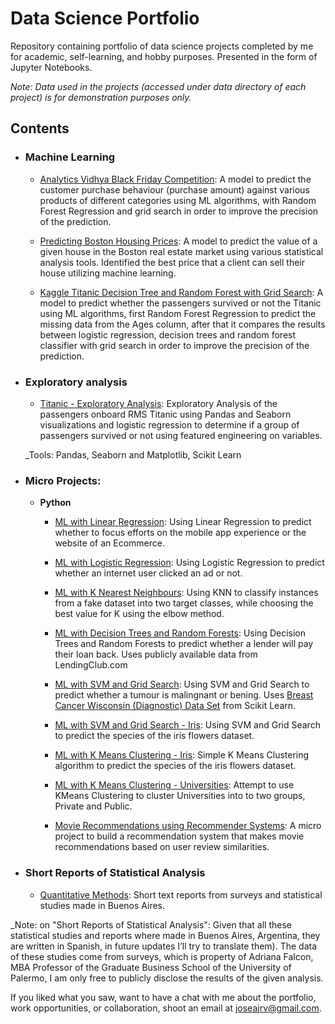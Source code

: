 ﻿# Data Science Portfolio
Repository containing portfolio of data science projects completed by me for academic, self-learning, and hobby purposes. Presented in the form of Jupyter Notebooks.


_Note: Data used in the projects (accessed under data directory of each project) is for demonstration purposes only._

## Contents

- ### Machine Learning

	- [Analytics Vidhya Black Friday Competition](https://github.com/joseajrv/Data-Science-Portfolio/blob/master/Black%20Friday/Black%20Friday.ipynb): A model to predict the customer purchase behaviour (purchase amount) against various products of different categories using ML algorithms, with Random Forest Regression and grid search in order to improve the precision of the prediction.

	- [Predicting Boston Housing Prices](https://github.com/joseajrv/ML/blob/master/Boston%20Scikit%20Learn/Boston%20Housing%20.ipynb): A model to predict the value of a given house in the Boston real estate market using various statistical analysis tools. Identified the best price that a client can sell their house utilizing machine learning.

	- [Kaggle Titanic Decision Tree and Random Forest with Grid Search](https://github.com/joseajrv/Data-Science-Portfolio/blob/master/Kaggle's%20Titanic%20Comp/Kaggle%20Titanic%20Comparing%20Decision%20Tree%20and%20Random%20Forest%20with%20Grid%20Search.ipynb): A model to predict whether the passengers survived or not the Titanic using ML algorithms, first Random Forest Regression to predict the missing data from the Ages column, after that it compares the results between logistic regression, decision trees and random forest classifier with grid search in order to improve the precision of the prediction.

- ### Exploratory analysis
	- [Titanic - Exploratory Analysis](https://github.com/joseajrv/ML/blob/master/Kaggle's%20Titanic%20Comp/Titanic%20Exploratory%20Cleaning%20and%20Prediction%20Data%20Analysis.ipynb): Exploratory Analysis of the passengers onboard RMS Titanic using Pandas and Seaborn visualizations and logistic regression to determine if a group of passengers survived or not using featured engineering on variables.


	_Tools: Pandas, Seaborn and Matplotlib, Scikit Learn

- ### Micro Projects:

	- __Python__
		- [ML with Linear Regression](https://github.com/joseajrv/ML/blob/master/Ecommerce%20Project%20Exercise/Ecommerce%20Project%20Exercise.ipynb): Using Linear Regression to predict whether to focus efforts on the mobile app experience or the website of an Ecommerce.

		- [ML with Logistic Regression](https://github.com/joseajrv/ML/blob/master/Clicked%20on%20Ad%20Project/Logistic%20Regression%20Project%20.ipynb): Using Logistic Regression to predict whether an internet user clicked an ad or not.

		- [ML with K Nearest Neighbours](https://github.com/joseajrv/ML/blob/master/Unscaled%20data%20Project/KNN%20and%20scaling%20the%20data%20Project%201.ipynb): Using KNN to classify instances from a fake dataset into two target classes, while choosing the best value for K using the elbow method.

		- [ML with Decision Trees and Random Forests]( https://github.com/joseajrv/Data-Science-Portfolio/blob/master/Lending%20Club%20Project/Decision%20Trees%20and%20Random%20Forest%20Project%20.ipynb): Using Decision Trees and Random Forests to predict whether a lender will pay their loan back. Uses publicly available data from LendingClub.com

		- [ML with SVM and Grid Search](https://github.com/joseajrv/Data-Science-Portfolio/blob/master/Scikit-Learn%20Breast%20Cancer%20Data/SVM%20and%20Grid%20Search.ipynb): Using SVM and Grid Search to predict whether a tumour is malingnant or bening. Uses [Breast Cancer Wisconsin (Diagnostic) Data Set](https://archive.ics.uci.edu/ml/datasets/Breast+Cancer+Wisconsin+Diagnostic) from Scikit Learn.

		- [ML with SVM and Grid Search - Iris](https://github.com/joseajrv/Data-Science-Portfolio/blob/master/Iris%20Dataset%20Project/Iris%20-%20Support%20Vector%20Machines%20Project%20.ipynb): Using SVM and Grid Search to predict the species of the iris flowers dataset.

		- [ML with K Means Clustering - Iris](https://github.com/joseajrv/Data-Science-Portfolio/blob/master/Iris%20Dataset%20Project/Iris%20Dataset%20K%20Means%20Clustering%20Project.ipynb): Simple K Means Clustering algorithm to predict the species of the iris flowers dataset.

		- [ML with K Means Clustering - Universities](https://github.com/joseajrv/Data-Science-Portfolio/blob/master/Universities%20K%20Means%20Clustering/Universities%20-%20K%20Means%20Clustering%20Project%20.ipynb): Attempt to use KMeans Clustering to cluster Universities into to two groups, Private and Public.
		- [Movie Recommendations using Recommender Systems](https://github.com): A micro project to build a recommendation system that makes movie recommendations based on user review similarities.

- ### Short Reports of Statistical Analysis
	- [Quantitative Methods]( https://github.com/joseajrv/Data-Science-Portfolio/tree/master/Quantitative%20Methods): Short text reports from surveys and statistical studies made in Buenos Aires.

_Note: on "Short Reports of Statistical Analysis": Given that all these statistical studies and reports where made in Buenos Aires, Argentina, they are written in Spanish, in future updates I’ll try to translate them). The data of these studies come from surveys, which is property of Adriana Falcon, MBA Professor of the Graduate Business School of the University of Palermo, I am only free to publicly disclose the results of the given analysis.


If you liked what you saw, want to have a chat with me about the portfolio, work opportunities, or collaboration, shoot an email at joseajrv@gmail.com.
